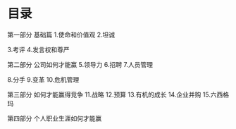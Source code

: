 # 目录
第一部分 基础篇
1.使命和价值观
2.坦诚

3.考评
4.发言权和尊严

第二部分 公司如何才能赢
5.领导力
6.招聘
7.人员管理

8.分手
9.变革
10.危机管理

第三部分 如何才能赢得竞争
11.战略
12.预算
13.有机的成长
14.企业并购
15.六西格玛

第四部分 个人职业生涯如何才能赢
